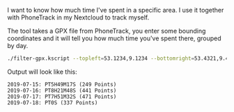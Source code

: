 I want to know how much time I've spent in a specific area.
I use it together with PhoneTrack in my Nextcloud to track myself.

The tool takes a GPX file from PhoneTrack, you enter some bounding coordinates
and it will tell you how much time you've spent there, grouped by day.

```bash
./filter-gpx.kscript --topleft=53.1234,9.1234 --bottomright=53.4321,9.4321 gpx.xml
```

Output will look like this:

```
2019-07-15: PT5H49M17S (249 Points)
2019-07-16: PT8H21M48S (441 Points)
2019-07-17: PT7H51M32S (471 Points)
2019-07-18: PT0S (337 Points)
```
